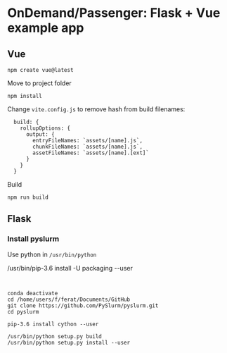 # OnDemand/Passenger: Flask + Vue example app

## Vue

```
npm create vue@latest
```

Move to project folder
```
npm install
```

Change `vite.config.js` to remove hash from build filenames:
```
  build: {
    rollupOptions: {
      output: {
        entryFileNames: `assets/[name].js`,
        chunkFileNames: `assets/[name].js`,
        assetFileNames: `assets/[name].[ext]`
      }
    }
  }
  ```

Build
```
npm run build
```

## Flask

### Install pyslurm

Use python in `/usr/bin/python`

/usr/bin/pip-3.6 install -U packaging --user


```


```

```
conda deactivate
cd /home/users/f/ferat/Documents/GitHub
git clone https://github.com/PySlurm/pyslurm.git
cd pyslurm

pip-3.6 install cython --user

/usr/bin/python setup.py build
/usr/bin/python setup.py install --user
```